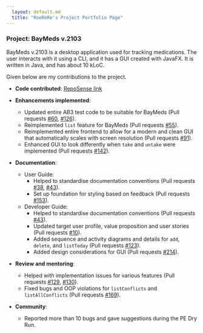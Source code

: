 ```yaml
---
  layout: default.md
  title: "RoeReRe's Project Portfolio Page"
---
```


### Project: BayMeds v.2103

BayMeds v.2103 is a desktop application used for tracking medications. The user interacts with it using a CLI, and it has a GUI created with JavaFX. It is written in Java, and has about 10 kLoC.

Given below are my contributions to the project.

* **Code contributed**: [RepoSense link](https://nus-cs2103-ay2324s1.github.io/tp-dashboard/?search=roerere&breakdown=true)

* **Enhancements implemented**:
  * Updated entire AB3 test code to be suitable for BayMeds (Pull requests [\#60](https://github.com/AY2324S1-CS2103T-T15-2/tp/pull/60), [\#126](https://github.com/AY2324S1-CS2103T-T15-2/tp/pull/126)).
  * Reimplemented `list` feature for BayMeds (Pull requests [\#55](https://github.com/AY2324S1-CS2103T-T15-2/tp/pull/55)).
  * Reimplemented entire frontend to allow for a modern and clean GUI that automatically scales with screen resolution (Pull requests [\#91](https://github.com/AY2324S1-CS2103T-T15-2/tp/pull/91)).
  * Enhanced GUI to look differently when `take` and `untake` were implemented (Pull requests [\#142](https://github.com/AY2324S1-CS2103T-T15-2/tp/pull/142)).

* **Documentation**:
  * User Guide:
    * Helped to standardise documentation conventions (Pull requests [\#38](https://github.com/AY2324S1-CS2103T-T15-2/tp/pull/38), [\#43](https://github.com/AY2324S1-CS2103T-T15-2/tp/pull/43)).
    * Set up foundation for styling based on feedback (Pull requests [\#153](https://github.com/AY2324S1-CS2103T-T15-2/tp/pull/153)).
  * Developer Guide:
    * Helped to standardise documentation conventions (Pull requests [\#43](https://github.com/AY2324S1-CS2103T-T15-2/tp/pull/43)).
    * Updated target user profile, value proposition and user stories (Pull requests [\#10](https://github.com/AY2324S1-CS2103T-T15-2/tp/pull/10)).
    * Added sequence and activity diagrams and details for `add`, `delete`, and `listToday` (Pull requests [\#123](https://github.com/AY2324S1-CS2103T-T15-2/tp/pull/123)).
    * Added design considerations for GUI (Pull requests [\#214](https://github.com/AY2324S1-CS2103T-T15-2/tp/pull/214)).

* **Review and mentoring**:
  * Helped with implementation issues for various features (Pull requests [\#129](https://github.com/AY2324S1-CS2103T-T15-2/tp/pull/129), [\#130](https://github.com/AY2324S1-CS2103T-T15-2/tp/pull/130)).
  * Fixed bugs and OOP violations for `listConflicts` and `listAllConflicts` (Pull requests [\#169](https://github.com/AY2324S1-CS2103T-T15-2/tp/pull/169)).

* **Community**:
  * Reported more than 10 bugs and gave suggestions during the PE Dry Run.
